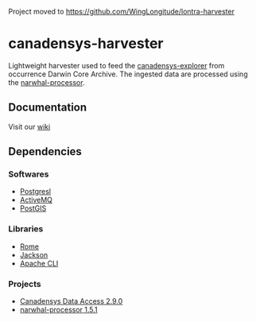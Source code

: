 Project moved to https://github.com/WingLongitude/lontra-harvester

canadensys-harvester
====================

Lightweight harvester used to feed the [canadensys-explorer](https://github.com/Canadensys/canadensys-explorer) from occurrence Darwin Core Archive. The ingested data are processed using the [narwhal-processor](https://github.com/Canadensys/narwhal-processor).

Documentation
-------------
Visit our [wiki](https://github.com/Canadensys/canadensys-harvester/wiki)


Dependencies
------------
### Softwares
* [Postgresl](http://www.postgresql.org/)
* [ActiveMQ](http://activemq.apache.org/)
* [PostGIS](http://postgis.net/)

### Libraries
* [Rome](https://github.com/rometools/rome)
* [Jackson](https://github.com/FasterXML/jackson)
* [Apache CLI](http://commons.apache.org/proper/commons-cli/)

### Projects
* [Canadensys Data Access 2.9.0](https://github.com/Canadensys/canadensys-data-access)
* [narwhal-processor 1.5.1](https://github.com/Canadensys/narwhal-processor)
